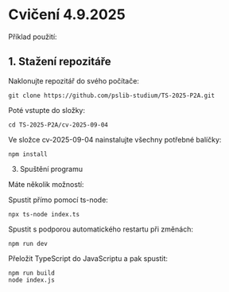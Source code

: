 # Cvičení 4.9.2025

Příklad použití:

## 1. Stažení repozitáře
Naklonujte repozitář do svého počítače:

```
git clone https://github.com/pslib-studium/TS-2025-P2A.git
````

Poté vstupte do složky:
````
cd TS-2025-P2A/cv-2025-09-04
````
Ve složce cv-2025-09-04 nainstalujte všechny potřebné balíčky:
````
npm install
````
3. Spuštění programu

Máte několik možností:

Spustit přímo pomocí ts-node:
````
npx ts-node index.ts
````
Spustit s podporou automatického restartu při změnách:
````
npm run dev
````
Přeložit TypeScript do JavaScriptu a pak spustit:
````
npm run build
node index.js
````